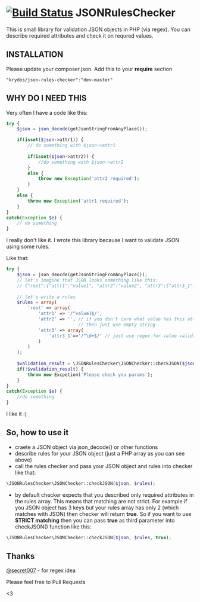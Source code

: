 [![Build Status](https://travis-ci.org/KryDos/JSONRulesChecker.svg?branch=master)](https://travis-ci.org/KryDos/JSONRulesChecker)
JSONRulesChecker
=======================
This is small library for validation JSON objects in PHP (via regex). You can describe required attributes and check it on requred values.

INSTALLATION
------------
Please update your composer.json. Add this to your **require** section
```
"krydos/json-rules-checker":"dev-master"
```

WHY DO I NEED THIS
-------------

Very often I have a code like this:
```php
try {
    $json = json_decode(getJsonStringFromAnyPlace());

    if(isset($json->attr1)) {
        // do something with $json->attr1
        
        if(isset($json->attr2)) {
            //do something with $json->attr2
        }
        else {
            throw new Exception('attr2 required');
        }
    }
    else {
        throw new Exception('attr1 required');
    }
}
catch(Exception $e) {
    // do something
}
```
I really don't like it. I wrote this library because I want to validate JSON using some rules.

Like that:
```php
try {
    $json = json_deocde(getJsonStringFromAnyPlace());
    // let's imagine that JSON looks something like this:
    // {"root":{"attr1":"value1", "attr2":"value2", "attr3":{"attr3_1":"123"}}}
    
    // let's write a rules
    $rules = array(
        'root' => array(
            'attr1' => '/^value1$/',
            'attr2' => '', // if you don't care what value has this attribute 
                           // then just use empty string
            'attr3' => array(
                'attr3_1'=>'/^\d+$/' // just use regex for value validating
            )
        )
    );
    
    $validation_result = \JSONRulesChecker\JSONChecker::checkJSON($json, $rules); // return true
    if(!$validation_result) {
        throw new Excpetion('Please check you params');
    }
}
catch(Exception $e) {
    //do something
}
```

I like it :)

So, how to use it
-----------------
- craete a JSON object via json\_decode() or other functions
- describe rules for your JSON object (just a PHP array as you can see above)
- call the rules checker and pass your JSON object and rules into checker like that:
```php
\JSONRulesChecker\JSONChecker::checkJSON($json, $rules);
```
- by default checker expects that you described only required attributes in the rules array. This means 
that matching are not strict. For example if you JSON object has 3 keys but your rules array has only 2 (which matches with JSON) then 
checker will return **true**.
So if you want to use **STRICT matching** then you can pass **true** as third parameter into checkJSON() function like this:
```php
\JSONRulesChecker\JSONChecker::checkJSON($json, $rules, true);
```

Thanks
------

[@secret007][1] - for regex idea


  [1]: https://github.com/secret007


Please feel free to Pull Requests

<3
